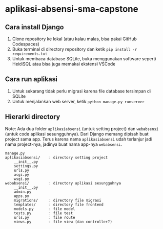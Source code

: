 # aplikasi-absensi-sma-capstone

## Cara install Django
1. Clone repository ke lokal (atau kalau malas, bisa pakai GitHub Codespaces)
2. Buka terminal di directory repository dan ketik `pip install -r requirements.txt`
3. Untuk membaca database SQLite, buka menggunakan software seperti HeidiSQL atau bisa juga memakai ekstensi VSCode

## Cara run aplikasi
1. Untuk sekarang tidak perlu migrasi karena file database tersimpan di SQLite
2. Untuk menjalankan web server, ketik `python manage.py runserver`

## Hierarki directory

Note: Ada dua folder `aplikasiabsensi` (untuk setting project) dan `webabsensi` (untuk code aplikasi sesungguhnya). Dari Django memang dipisah buat project sama app. Terus karena nama `aplikasiabsensi` udah terlanjur jadi nama project-nya, jadinya buat nama app-nya `webabsensi`.

```
manage.py
aplikasiabsensi/    : directory setting project
    __init__.py
    settings.py
    urls.py
    asgi.py
    wsgi.py
webabsensi/         : directory aplikasi sesungguhnya
    __init__.py
    admin.py
    apps.py
    migrations/     : directory file migrasi
    templates/      : directory file frontend
    models.py       : file model
    tests.py        : file test
    urls.py         : file route
    views.py        : file view (dan controller?)
```
